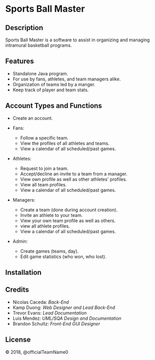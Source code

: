 # Sports Ball Master
## Description    
Sports Ball Master is a software to assist in organizing 
and managing intramural basketball programs.

## Features
* Standalone Java program.
* For use by fans, athletes, and team managers alike.
* Organization of teams led by a manger.
* Keep track of player and team stats.

## Account Types and Functions
* Create an account.

* Fans:  
  * Follow a specific team.
  * View the profiles of all athletes and teams.
  * View a calendar of all scheduled/past games.
  
* Athletes:  
  * Request to join a team.
  * Accept/decline an invite to a team from a manager.
  * View own profile as well as other athletes' profiles.
  * View all team profiles.
  * View a calendar of all scheduled/past games.
  
* Managers:  
  * Create a team (done during account creation).
  * Invite an athlete to your team.
  * View your own team profile as well as others.
  * view all athlete profiles.
  * View a calendar of all scheduled/past games.
  
* Admin: 
  * Create games (teams, day).
  * Edit game statistics (who won, who lost).
  
## Installation

## Credits
* Nicolas Caceda: *Back-End*
* Kamp Duong: *Web Designer and  Lead Back-End*
* Trevor Evans: *Lead Documentation*
* Luis Mendez: *UML/SQA Design and Documentation*
* Brandon Schultz: *Front-End GUI Designer*

## License
© 2018, @officialTeamName0
